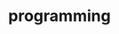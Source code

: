 ---
title: "programming"
id: tag.id
permalink: "/tags/programming"
videos: [96,266,908,909,1075,1138,1160,1225,1260,1272,1273,1431,1733,2034,2403,2406]
---